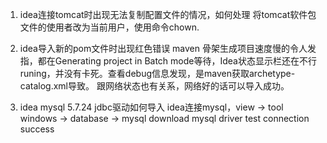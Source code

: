 1. idea连接tomcat时出现无法复制配置文件的情况，如何处理
将tomcat软件包文件的使用者改为当前用户，使用命令chown.

2. idea导入新的pom文件时出现红色错误
maven 骨架生成项目速度慢的令人发指，都在Generating project in Batch mode等待，Idea状态显示栏还在不行runing，并没有卡死。查看debug信息发现，是maven获取archetype-catalog.xml导致。 跟网络状态也有关系，网络好的话可以导入成功。

3. idea mysql 5.7.24 jdbc驱动如何导入
idea连接mysql，view -> tool windows -> database -> mysql 
download mysql driver
test connection success